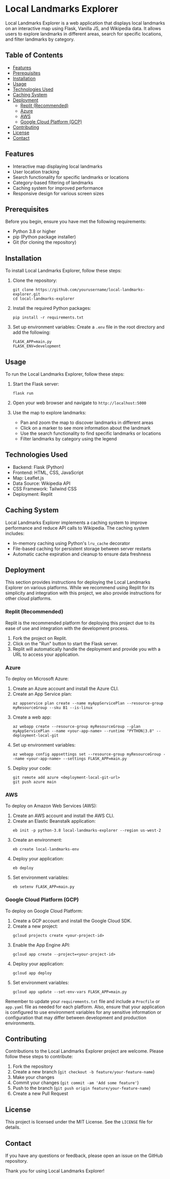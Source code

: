 # Local Landmarks Explorer

Local Landmarks Explorer is a web application that displays local landmarks on an interactive map using Flask, Vanilla JS, and Wikipedia data. It allows users to explore landmarks in different areas, search for specific locations, and filter landmarks by category.

## Table of Contents

- [Features](#features)
- [Prerequisites](#prerequisites)
- [Installation](#installation)
- [Usage](#usage)
- [Technologies Used](#technologies-used)
- [Caching System](#caching-system)
- [Deployment](#deployment)
  - [Replit (Recommended)](#replit-recommended)
  - [Azure](#azure)
  - [AWS](#aws)
  - [Google Cloud Platform (GCP)](#google-cloud-platform-gcp)
- [Contributing](#contributing)
- [License](#license)
- [Contact](#contact)

## Features

- Interactive map displaying local landmarks
- User location tracking
- Search functionality for specific landmarks or locations
- Category-based filtering of landmarks
- Caching system for improved performance
- Responsive design for various screen sizes

## Prerequisites

Before you begin, ensure you have met the following requirements:

- Python 3.8 or higher
- pip (Python package installer)
- Git (for cloning the repository)

## Installation

To install Local Landmarks Explorer, follow these steps:

1. Clone the repository:
   ```
   git clone https://github.com/yourusername/local-landmarks-explorer.git
   cd local-landmarks-explorer
   ```

2. Install the required Python packages:
   ```
   pip install -r requirements.txt
   ```

3. Set up environment variables:
   Create a `.env` file in the root directory and add the following:
   ```
   FLASK_APP=main.py
   FLASK_ENV=development
   ```

## Usage

To run the Local Landmarks Explorer, follow these steps:

1. Start the Flask server:
   ```
   flask run
   ```

2. Open your web browser and navigate to `http://localhost:5000`

3. Use the map to explore landmarks:
   - Pan and zoom the map to discover landmarks in different areas
   - Click on a marker to see more information about the landmark
   - Use the search functionality to find specific landmarks or locations
   - Filter landmarks by category using the legend

## Technologies Used

- Backend: Flask (Python)
- Frontend: HTML, CSS, JavaScript
- Map: Leaflet.js
- Data Source: Wikipedia API
- CSS Framework: Tailwind CSS
- Deployment: Replit

## Caching System

Local Landmarks Explorer implements a caching system to improve performance and reduce API calls to Wikipedia. The caching system includes:

- In-memory caching using Python's `lru_cache` decorator
- File-based caching for persistent storage between server restarts
- Automatic cache expiration and cleanup to ensure data freshness

## Deployment

This section provides instructions for deploying the Local Landmarks Explorer on various platforms. While we recommend using Replit for its simplicity and integration with this project, we also provide instructions for other cloud platforms.

### Replit (Recommended)

Replit is the recommended platform for deploying this project due to its ease of use and integration with the development process.

1. Fork the project on Replit.
2. Click on the "Run" button to start the Flask server.
3. Replit will automatically handle the deployment and provide you with a URL to access your application.

### Azure

To deploy on Microsoft Azure:

1. Create an Azure account and install the Azure CLI.
2. Create an App Service plan:
   ```
   az appservice plan create --name myAppServicePlan --resource-group myResourceGroup --sku B1 --is-linux
   ```
3. Create a web app:
   ```
   az webapp create --resource-group myResourceGroup --plan myAppServicePlan --name <your-app-name> --runtime "PYTHON|3.8" --deployment-local-git
   ```
4. Set up environment variables:
   ```
   az webapp config appsettings set --resource-group myResourceGroup --name <your-app-name> --settings FLASK_APP=main.py
   ```
5. Deploy your code:
   ```
   git remote add azure <deployment-local-git-url>
   git push azure main
   ```

### AWS

To deploy on Amazon Web Services (AWS):

1. Create an AWS account and install the AWS CLI.
2. Create an Elastic Beanstalk application:
   ```
   eb init -p python-3.8 local-landmarks-explorer --region us-west-2
   ```
3. Create an environment:
   ```
   eb create local-landmarks-env
   ```
4. Deploy your application:
   ```
   eb deploy
   ```
5. Set environment variables:
   ```
   eb setenv FLASK_APP=main.py
   ```

### Google Cloud Platform (GCP)

To deploy on Google Cloud Platform:

1. Create a GCP account and install the Google Cloud SDK.
2. Create a new project:
   ```
   gcloud projects create <your-project-id>
   ```
3. Enable the App Engine API:
   ```
   gcloud app create --project=<your-project-id>
   ```
4. Deploy your application:
   ```
   gcloud app deploy
   ```
5. Set environment variables:
   ```
   gcloud app update --set-env-vars FLASK_APP=main.py
   ```

Remember to update your `requirements.txt` file and include a `Procfile` or `app.yaml` file as needed for each platform. Also, ensure that your application is configured to use environment variables for any sensitive information or configuration that may differ between development and production environments.

## Contributing

Contributions to the Local Landmarks Explorer project are welcome. Please follow these steps to contribute:

1. Fork the repository
2. Create a new branch (`git checkout -b feature/your-feature-name`)
3. Make your changes
4. Commit your changes (`git commit -am 'Add some feature'`)
5. Push to the branch (`git push origin feature/your-feature-name`)
6. Create a new Pull Request

## License

This project is licensed under the MIT License. See the `LICENSE` file for details.

## Contact

If you have any questions or feedback, please open an issue on the GitHub repository.

Thank you for using Local Landmarks Explorer!
